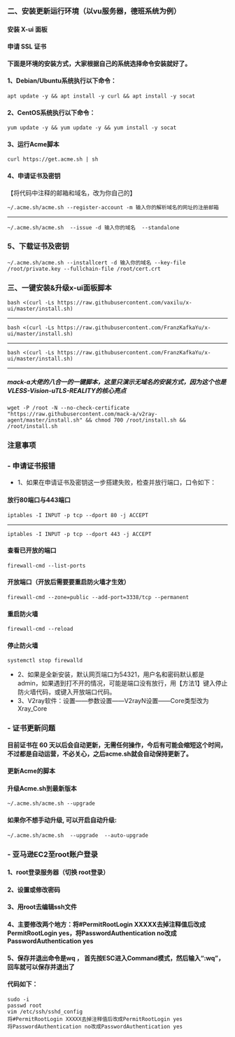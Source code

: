 ### 二、安装更新运行环境（以vu服务器，德班系统为例）
#### 安装 X-ui 面板
#### 申请 SSL 证书

**下面是环境的安装方式，大家根据自己的系统选择命令安装就好了。**

#### 1、Debian/Ubuntu系统执行以下命令：
    apt update -y && apt install -y curl && apt install -y socat
    
#### 2、CentOS系统执行以下命令：
    yum update -y && yum update -y && yum install -y socat
    
#### 3、运行Acme脚本
    curl https://get.acme.sh | sh
    
#### 4、申请证书及密钥
【将代码中注释的邮箱和域名，改为你自己的】

    ~/.acme.sh/acme.sh --register-account -m 输入你的解析域名的网址的注册邮箱
--------
    ~/.acme.sh/acme.sh  --issue -d 输入你的域名  --standalone
    
### 5、下载证书及密钥
    ~/.acme.sh/acme.sh --installcert -d 输入你的域名 --key-file /root/private.key --fullchain-file /root/cert.crt

### 三、一键安装&升级x-ui面板脚本
    bash <(curl -Ls https://raw.githubusercontent.com/vaxilu/x-ui/master/install.sh)
--------
    bash <(curl -Ls https://raw.githubusercontent.com/FranzKafkaYu/x-ui/master/install.sh)
--------
    bash <(curl -Ls https://raw.githubusercontent.com/FranzKafkaYu/x-ui/master/install.sh)
--------

##### mack-a大佬的八合一的一键脚本，这里只演示无域名的安装方式，因为这个也是VLESS-Vision-uTLS-REALITY的核心亮点
    wget -P /root -N --no-check-certificate "https://raw.githubusercontent.com/mack-a/v2ray-agent/master/install.sh" && chmod 700 /root/install.sh && /root/install.sh




### 注意事项
### - 申请证书报错

- 1、如果在申请证书及密钥这一步搭建失败，检查并放行端口，口令如下：
#### 放行80端口与443端口
    iptables -I INPUT -p tcp --dport 80 -j ACCEPT
--------
    iptables -I INPUT -p tcp --dport 443 -j ACCEPT
#### 查看已开放的端口
    firewall-cmd --list-ports
#### 开放端口（开放后需要要重启防火墙才生效）
    firewall-cmd --zone=public --add-port=3338/tcp --permanent
#### 重启防火墙
    firewall-cmd --reload
#### 停止防火墙
    systemctl stop firewalld

- 2、如果是全新安装，默认网页端口为54321，用户名和密码默认都是admin，如果遇到打不开的情况，可能是端口没有放行，用【方法1】键入停止防火墙代码，或键入开放端口代码。
- 3、V2ray软件：设置——参数设置——V2rayN设置——Core类型改为Xray_Core


### - 证书更新问题
**目前证书在 60 天以后会自动更新，无需任何操作，今后有可能会缩短这个时间，不过都是自动运营，不必关心，之后acme.sh就会自动保持更新了。**
#### 更新Acme的脚本
#### 升级Acme.sh到最新版本
    ~/.acme.sh/acme.sh --upgrade
#### 如果你不想手动升级, 可以开启自动升级:
    ~/.acme.sh/acme.sh  --upgrade  --auto-upgrade


### - 亚马逊EC2至root账户登录

#### 1、root登录服务器（切换 root登录）
#### 2、设置或修改密码
#### 3、用root去编辑ssh文件
#### 4、主要修改两个地方：将#PermitRootLogin XXXXX去掉注释值后改成PermitRootLogin yes，将PasswordAuthentication no改成PasswordAuthentication yes
#### 5、保存并退出命令是wq ， 首先按ESC进入Command模式，然后输入“:wq”，回车就可以保存并退出了

#### 代码如下：
    sudo -i
    passwd root
    vim /etc/ssh/sshd_config
    将#PermitRootLogin XXXXX去掉注释值后改成PermitRootLogin yes
    将PasswordAuthentication no改成PasswordAuthentication yes
























